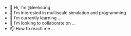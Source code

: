 - 👋 Hi, I’m @leehsong
- 👀 I’m interested in multiscale simulation and programming
- 🌱 I’m currently learning ...
- 💞️ I’m looking to collaborate on ...
- 📫 How to reach me ...

<!---
leehsong/leehsong is a ✨ special ✨ repository because its `README.md` (this file) appears on your GitHub profile.
You can click the Preview link to take a look at your changes.
--->
